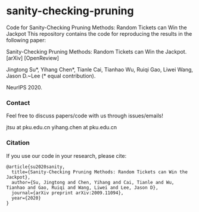 # sanity-checking-pruning
Code for Sanity-Checking Pruning Methods: Random Tickets can Win the Jackpot
This repository contains the code for reproducing the results in the following paper:

Sanity-Checking Pruning Methods: Random Tickets can Win the Jackpot. [arXiv] [OpenReview]

Jingtong Su*, Yihang Chen*, Tianle Cai, Tianhao Wu, Ruiqi Gao, Liwei Wang, Jason D.~Lee (* equal contribution).

NeurIPS 2020.

### Contact
Feel free to discuss papers/code with us through issues/emails!

jtsu at pku.edu.cn
yihang.chen at pku.edu.cn

### Citation
If you use our code in your research, please cite:

~~~
@article{su2020sanity,
  title={Sanity-Checking Pruning Methods: Random Tickets can Win the Jackpot},
  author={Su, Jingtong and Chen, Yihang and Cai, Tianle and Wu, Tianhao and Gao, Ruiqi and Wang, Liwei and Lee, Jason D},
  journal={arXiv preprint arXiv:2009.11094},
  year={2020}
}
